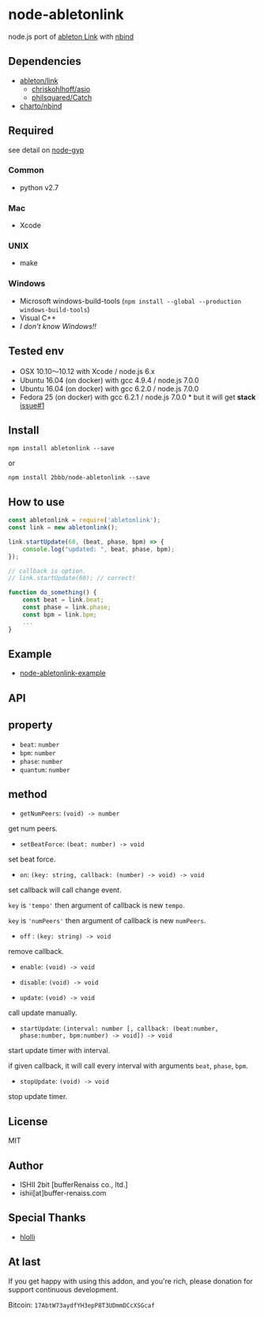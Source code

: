 # node-abletonlink

node.js port of [ableton Link](https://github.com/ableton/link) with [nbind](https://github.com/charto/nbind)

## Dependencies

* [ableton/link](https://github.com/ableton/link)
    * [chriskohlhoff/asio](https://github.com/chriskohlhoff/asio)
    * [philsquared/Catch](https://github.com/philsquared/Catch)
* [charto/nbind](https://github.com/charto/nbind)

## Required

see detail on [node-gyp](https://github.com/nodejs/node-gyp)

### Common

* python v2.7

### Mac

* Xcode

### UNIX

* make

### Windows

* Microsoft windows-build-tools (`npm install --global --production windows-build-tools`)
* Visual C++
* *I don't know Windows!!*

## Tested env

* OSX 10.10〜10.12 with Xcode / node.js 6.x
* Ubuntu 16.04 (on docker) with gcc 4.9.4 / node.js 7.0.0
* Ubuntu 16.04 (on docker) with gcc 6.2.0 / node.js 7.0.0
* Fedora 25 (on docker) with gcc 6.2.1 / node.js 7.0.0
      * but it will get **stack** [issue#1](https://github.com/2bbb/node-abletonlink/issues/1)

## Install

```
npm install abletonlink --save
```

or

```
npm install 2bbb/node-abletonlink --save
```

## How to use

```js
const abletonlink = require('abletonlink');
const link = new abletonlink();

link.startUpdate(60, (beat, phase, bpm) => {
    console.log("updated: ", beat, phase, bpm);
});

// callback is option.
// link.startUpdate(60); // correct!

function do_something() {
    const beat = link.beat;
    const phase = link.phase;
    const bpm = link.bpm;
    ...
}
```

## Example

* [node-abletonlink-example](https://github.com/2bbb/node-abletonlink-example)

## API

## property

* `beat`: `number`
* `bpm`: `number`
* `phase`: `number`
* `quantum`: `number`

## method

* `getNumPeers`: `(void) -> number`

get num peers.

* `setBeatForce`: `(beat: number) -> void`

set beat force.

* `on`: `(key: string, callback: (number) -> void) -> void`

set callback will call change event.

`key` is `'tempo'` then argument of callback is new `tempo`.

`key` is `'numPeers'` then argument of callback is new `numPeers`.

* `off` : `(key: string) -> void`

remove callback.

* `enable`: `(void) -> void`
* `disable`: `(void) -> void`

* `update`: `(void) -> void`

call update manually.

* `startUpdate`: `(interval: number [, callback: (beat:number, phase:number, bpm:number) -> void]) -> void`

start update timer with interval.

if given callback, it will call every interval with arguments `beat`, `phase`, `bpm`.

* `stopUpdate`: `(void) -> void`

stop update timer.

## License

MIT

## Author

* ISHII 2bit [bufferRenaiss co., ltd.]
* ishii[at]buffer-renaiss.com

## Special Thanks

* [hlolli](https://github.com/hlolli)

## At last

If you get happy with using this addon, and you're rich, please donation for support continuous development.

Bitcoin: `17AbtW73aydfYH3epP8T3UDmmDCcXSGcaf`
